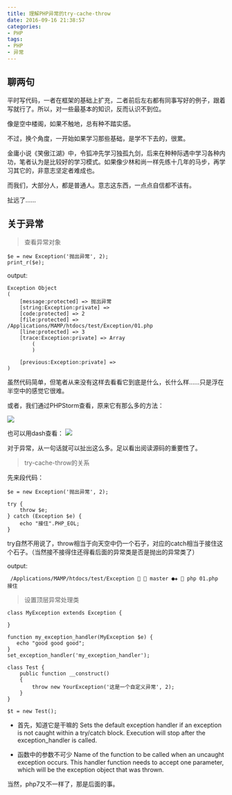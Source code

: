 ```yaml
---
title: 理解PHP异常的try-cache-throw
date: 2016-09-16 21:38:57
categories:
- PHP
tags:
- PHP
- 异常
---
```


## 聊两句

平时写代码，一者在框架的基础上扩充，二者前后左右都有同事写好的例子，跟着写就行了。所以，对一些最基本的知识，反而认识不到位。

像是空中楼阁，如果不触地，总有种不踏实感。

不过，换个角度，一开始如果学习那些基础，是学不下去的，很累。

金庸小说《笑傲江湖》中，令狐冲先学习独孤九剑，后来在种种际遇中学习各种内功，笔者认为是比较好的学习模式。如果像少林和尚一样先练十几年的马步，再学习其它的，非意志坚定者难成也。

而我们，大部分人，都是普通人。意志这东西，一点点自信都不该有。

扯远了……
 
## 关于异常

> 查看异常对象

```
$e = new Exception('抛出异常', 2);
print_r($e);
```

output:
```
Exception Object
(
    [message:protected] => 抛出异常
    [string:Exception:private] =>
    [code:protected] => 2
    [file:protected] => /Applications/MAMP/htdocs/test/Exception/01.php
    [line:protected] => 3
    [trace:Exception:private] => Array
        (
        )

    [previous:Exception:private] =>
)
```
虽然代码简单，但笔者从来没有这样去看看它到底是什么，长什么样……只是浮在半空中的感觉它很难。

或者，我们通过PHPStorm查看，原来它有那么多的方法：

![](http://pic.abble.top/15503267791250.jpg)

也可以用dash查看：
![](http://pic.abble.top/15503270616808.jpg)

对于异常，从一句话就可以扯出这么多。足以看出阅读源码的重要性了。

> try-cache-throw的关系

先来段代码：
```
$e = new Exception('抛出异常', 2);

try {
    throw $e;
} catch (Exception $e) {
    echo "接住".PHP_EOL;
}
```

try自然不用说了，throw相当于向天空中仍一个石子，对应的catch相当于接住这个石子。（当然接不接得住还得看后面的异常类是否是抛出的异常类了）

output:
```
 /Applications/MAMP/htdocs/test/Exception   master ●✚  php 01.php
接住
```

> 设置顶层异常处理类

```
class MyException extends Exception {

}

function my_exception_handler(MyException $e) {
   echo "good good good";
}
set_exception_handler('my_exception_handler');

class Test {
    public function __construct()
    {
        throw new YourException('这是一个自定义异常', 2);
    }
}

$t = new Test();
```

- 首先，知道它是干嘛的
Sets the default exception handler if an exception is not caught within a try/catch block. Execution will stop after the exception_handler is called.

- 函数中的参数不可少
Name of the function to be called when an uncaught exception occurs. This handler function needs to accept one parameter, which will be the exception object that was thrown.

当然，php7又不一样了，那是后面的事。








